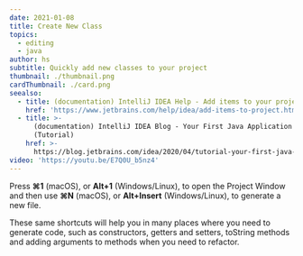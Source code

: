 ```yaml
---
date: 2021-01-08
title: Create New Class
topics:
  - editing
  - java
author: hs
subtitle: Quickly add new classes to your project
thumbnail: ./thumbnail.png
cardThumbnail: ./card.png
seealso:
  - title: (documentation) IntelliJ IDEA Help - Add items to your project
    href: 'https://www.jetbrains.com/help/idea/add-items-to-project.html'
  - title: >-
      (documentation) IntelliJ IDEA Blog - Your First Java Application
      (Tutorial)
    href: >-
      https://blog.jetbrains.com/idea/2020/04/tutorial-your-first-java-application
video: 'https://youtu.be/E7Q0U_b5nz4'
---
```

Press **⌘1** (macOS), or **Alt+1** (Windows/Linux), to open the Project Window and then use **⌘N** (macOS), or **Alt+Insert** (Windows/Linux), to generate a new file.  

These same shortcuts will help you in many places where you need to generate code, such as constructors, getters and setters, toString methods and adding arguments to methods when you need to refactor.
